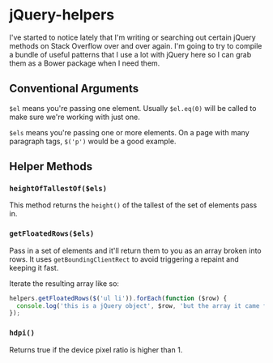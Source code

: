 # jQuery-helpers

I've started to notice lately that I'm writing or searching out certain jQuery methods
on Stack Overflow over and over again. I'm going to try to compile a bundle of useful
patterns that I use a lot with jQuery here so I can grab them as a Bower package when I need them.

## Conventional Arguments

`$el` means you're passing one element. Usually `$el.eq(0)` will be called to make sure we're working with just one.

`$els` means you're passing one or more elements. On a page with many paragraph tags, `$('p')` would be a good example.

## Helper Methods

### `heightOfTallestOf($els)`
This method returns the `height()` of the tallest of the set of elements pass in.

### `getFloatedRows($els)`
Pass in a set of elements and it'll return them to you as an array broken into rows.
It uses `getBoundingClientRect` to avoid triggering a repaint and keeping it fast.

Iterate the resulting array like so:
```javascript
helpers.getFloatedRows($('ul li')).forEach(function ($row) {
  console.log('this is a jQuery object', $row, 'but the array it came from was not');
});
```

### `hdpi()`
Returns true if the device pixel ratio is higher than 1.
